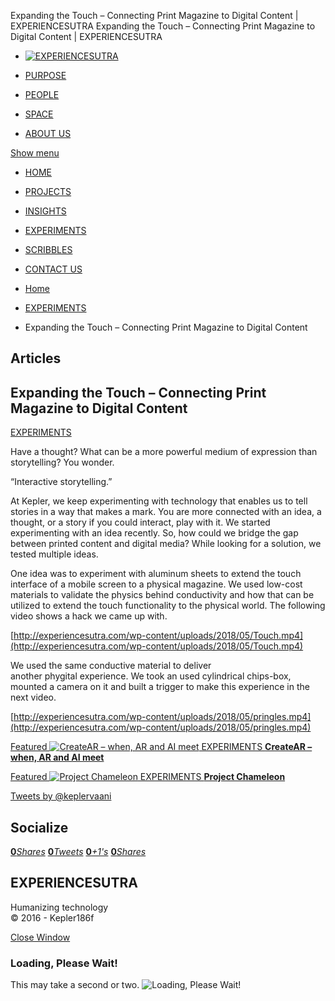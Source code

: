 Expanding the Touch – Connecting Print Magazine to Digital Content | EXPERIENCESUTRA                         Expanding the Touch – Connecting Print Magazine to Digital Content | EXPERIENCESUTRA                                   

*   [![EXPERIENCESUTRA](/wp-content/themes/tresor-theme/images/logo.png)](http://experiencesutra.com/)

*   [PURPOSE](http://experiencesutra.com/purpose/)
*   [PEOPLE](http://experiencesutra.com/people/)
*   [SPACE](http://experiencesutra.com/gallery/space/)
*   [ABOUT US](http://experiencesutra.com/about-us/)

 [Show menu](#dat-menu)

*   [HOME](http://experiencesutra.com/)
*   [PROJECTS](http://experiencesutra.com/category/projects/)
*   [INSIGHTS](http://experiencesutra.com/category/insights/)
*   [EXPERIMENTS](http://experiencesutra.com/category/experiments/)
*   [SCRIBBLES](http://experiencesutra.com/category/scribbles/)
*   [CONTACT US](http://experiencesutra.com/contact-us/)

*   [Home](http://experiencesutra.com)
*   [EXPERIMENTS](http://experiencesutra.com/category/experiments/)
*   Expanding the Touch – Connecting Print Magazine to Digital Content

Articles
--------

Expanding the Touch – Connecting Print Magazine to Digital Content
------------------------------------------------------------------

[EXPERIMENTS](http://experiencesutra.com/category/experiments/)

Have a thought? What can be a more powerful medium of expression than storytelling? You wonder.

“Interactive storytelling.”

At Kepler, we keep experimenting with technology that enables us to tell stories in a way that makes a mark. You are more connected with an idea, a thought, or a story if you could interact, play with it. We started experimenting with an idea recently. So, how could we bridge the gap between printed content and digital media? While looking for a solution, we tested multiple ideas.

One idea was to experiment with aluminum sheets to extend the touch interface of a mobile screen to a physical magazine. We used low-cost materials to validate the physics behind conductivity and how that can be utilized to extend the touch functionality to the physical world. The following video shows a hack we came up with.

[http://experiencesutra.com/wp-content/uploads/2018/05/Touch.mp4](http://experiencesutra.com/wp-content/uploads/2018/05/Touch.mp4)

We used the same conductive material to deliver another phygital experience. We took an used cylindrical chips-box, mounted a camera on it and built a trigger to make this experience in the next video.

[http://experiencesutra.com/wp-content/uploads/2018/05/pringles.mp4](http://experiencesutra.com/wp-content/uploads/2018/05/pringles.mp4)

[Featured ![CreateAR – when, AR and AI meet](http://experiencesutra.com/wp-content/uploads/2019/05/Screen-Shot-2019-05-02-at-10.36.09-AM-397x310_c.png)   EXPERIMENTS **CreateAR – when, AR and AI meet**](http://experiencesutra.com/experiments/createar-when-ar-and-ai-meet/) 

[Featured ![Project Chameleon](http://experiencesutra.com/wp-content/uploads/2017/06/default-397x310_c.png)   EXPERIMENTS **Project Chameleon**](http://experiencesutra.com/experiments/project-chameleon/) 

[Tweets by @keplervaani](https://twitter.com/twitterdev)

Socialize
---------

[**0**_Shares_](http://www.facebook.com/sharer/sharer.php?u=http://experiencesutra.com) [**0**_Tweets_](#) [**0**_+1's_](https://plus.google.com/share?url=http://experiencesutra.com) [**0**_Shares_](http://www.linkedin.com/shareArticle?mini=true&url=http://experiencesutra.com&title=EXPERIENCESUTRA+-+Humanizing+Technology)

EXPERIENCESUTRA
---------------

Humanizing technology  
© 2016 - Kepler186f

[Close Window](#)

### Loading, Please Wait!

This may take a second or two. ![Loading, Please Wait!](http://experiencesutra.com/wp-content/themes/tresor-theme/images/loading.gif "Loading, Please Wait!")
